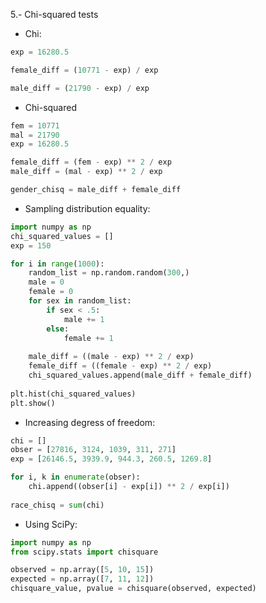 5.- Chi-squared tests

* Chi:

```python
exp = 16280.5

female_diff = (10771 - exp) / exp

male_diff = (21790 - exp) / exp
```

* Chi-squared

```python
fem = 10771
mal = 21790
exp = 16280.5

female_diff = (fem - exp) ** 2 / exp
male_diff = (mal - exp) ** 2 / exp

gender_chisq = male_diff + female_diff
```

* Sampling distribution equality:

```python
import numpy as np
chi_squared_values = []
exp = 150

for i in range(1000):
    random_list = np.random.random(300,)
    male = 0
    female = 0
    for sex in random_list:
        if sex < .5:
            male += 1
        else:
            female += 1
            
    male_diff = ((male - exp) ** 2 / exp)
    female_diff = ((female - exp) ** 2 / exp)
    chi_squared_values.append(male_diff + female_diff)
    
plt.hist(chi_squared_values)
plt.show()
```

* Increasing degress of freedom:

```python
chi = []
obser = [27816, 3124, 1039, 311, 271]
exp = [26146.5, 3939.9, 944.3, 260.5, 1269.8]

for i, k in enumerate(obser):
    chi.append((obser[i] - exp[i]) ** 2 / exp[i])
    
race_chisq = sum(chi)
```

* Using SciPy:

```python
import numpy as np
from scipy.stats import chisquare

observed = np.array([5, 10, 15])
expected = np.array([7, 11, 12])
chisquare_value, pvalue = chisquare(observed, expected)
```
